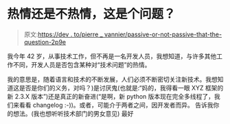 # 热情还是不热情，这是个问题？

> 原文:[https://dev . to/pierre _ vannier/passive-or-not-passive-that-the-question-2p9e](https://dev.to/pierre_vannier/passionate-or-not-passionate-that-is-the-question-2p9e)

我今年 42 岁，从事技术工作，但不再是一名开发人员，我想知道，与许多其他工作不同，开发人员是否包含某种对“技术问题”的热情。

我的意思是，随着语言和技术的不断发展，人们必须不断密切关注新技术。我想知道这是否是你们的义务，对吗？)是讨厌鬼(也就是:“妈的，我得看一眼 XYZ 框架的新 2.3.X 版本”)还是真正的新奋进(“是啊，新 python 版本现在完全多线程了，我们来看看 changelog :-))。或者，可能介于两者之间，因开发者而异。
告诉我你的想法。(我也想听听技术部门的男女意见)
最好